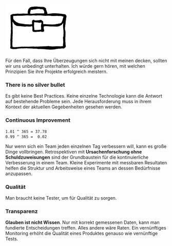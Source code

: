 <img class="head" src="/assets/work.png">

Für den Fall, dass Ihre Überzeugungen sich nicht mit meinen decken, sollten
wir uns unbedingt unterhalten. Ich würde gern hören, mit welchen Prinzipien
Sie ihre Projekte erfolgreich meistern.

### There is no silver bullet 

Es gibt keine Best Practices. Keine einzelne
Technologie kann die Antwort auf bestehende Probleme sein.
Jede Herausforderung muss in ihrem Kontext der aktuellen Gegebenheiten gesehen 
werden. 

### Continuous Improvement

```
1.01 ^ 365 = 37.78 
0.99 ^ 365 =  0.02
```

Nur wenn sich ein Team jeden einzelnen Tag verbessern will, kann es große
Dinge vollbringen. Retrospektiven mit **Ursachenforschung ohne Schuldzuweisungen**
sind der Grundbaustein für die kontinuierliche Verbesserung in einem Team.
Kleine Experimente mit messbaren Resultaten helfen die Struktur und Arbeitsweise
eines Teams an dessen Bedürfnisse anzupassen.

### Qualität

Man braucht keine Tester, um für Qualität zu sorgen.

### Transparenz

**Glauben ist nicht Wissen**. Nur mit korrekt gemessenen Daten, kann man
fundierte Entscheidungen treffen. Alles andere wäre Raten. Ein vernünftiges
Monitoring erhöht die Qualität eines Produktes genauso wie vernünftige Tests.

<!--### tools-->
<!--### CI / Devops-->
<!--### naming things-->
<!--### pairing-->
